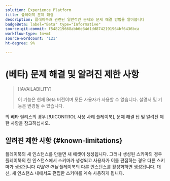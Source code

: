 ```yaml
---
solution: Experience Platform
title: 플레이북 문제 해결
description: 플레이북과 관련된 일반적인 문제와 문제 해결 방법을 알아봅니다
badgeBeta: label="Beta" type="Informative"
source-git-commit: f548219668abb6e34d1dd8742191964bf6436bca
workflow-type: tm+mt
source-wordcount: '121'
ht-degree: 9%

---
```



# (베타) 문제 해결 및 알려진 제한 사항

>[!AVAILABILITY]
>
>이 기능은 현재 Beta 버전이며 모든 사용자가 사용할 수 없습니다. 설명서 및 기능은 변경될 수 있습니다.

의 베타 릴리스의 경우 [!UICONTROL 사용 사례 플레이북], 문제 해결 팁 및 알려진 제한 사항을 참고하십시오.

## 알려진 제한 사항 {#known-limitations}

플레이북의 새 인스턴스를 만들면 새 에셋이 생성됩니다. 그러나 생성된 스키마의 경우 플레이북의 한 인스턴스에서 스키마가 생성되고 사용자가 이를 편집하는 경우 다른 스키마가 생성됩니다 *다음이 아님* 플레이북의 다른 인스턴스를 활성화하면 생성됩니다. 대신, 새 인스턴스 내에서도 편집한 스키마를 계속 사용하게 됩니다.




